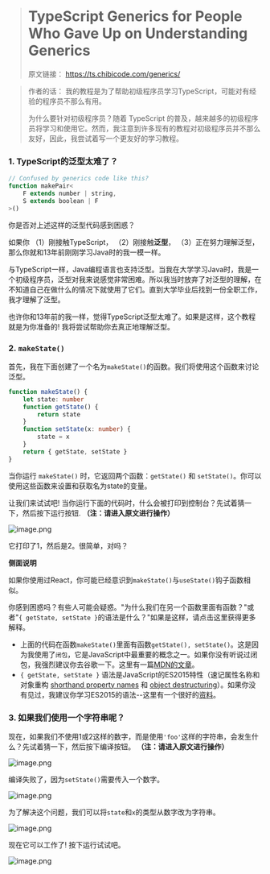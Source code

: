 > # TypeScript Generics for People Who Gave Up on Understanding Generics
>
> 原文链接： <https://ts.chibicode.com/generics/>

> 作者的话：
> 我的教程是为了帮助初级程序员学习TypeScript，可能对有经验的程序员不那么有用。
>
> 为什么要针对初级程序员？随着 TypeScript 的普及，越来越多的初级程序员将学习和使用它。然而，我注意到许多现有的教程对初级程序员并不那么友好，因此，我尝试着写一个更友好的学习教程。

### 1. TypeScript的泛型太难了？

```ts
// Confused by generics code like this?
function makePair<
    F extends number | string,
    S extends boolean | F
>()
```

你是否对上述这样的泛型代码感到困惑？

如果你
（1）刚接触TypeScript，
（2）刚接触**泛型**，
（3）正在努力理解泛型，那么你就和13年前刚刚学习Java时的我一模一样。

与TypeScript一样，Java编程语言也支持泛型。当我在大学学习Java时，我是一个初级程序员，泛型对我来说感觉非常困难。所以我当时放弃了对泛型的理解，在不知道自己在做什么的情况下就使用了它们。直到大学毕业后找到一份全职工作，我才理解了泛型。

也许你和13年前的我一样，觉得TypeScript泛型太难了。如果是这样，这个教程就是为你准备的! 我将尝试帮助你去真正地理解泛型。

### 2. `makeState()`

首先，我在下面创建了一个名为`makeState()`的函数。我们将使用这个函数来讨论泛型。

```ts
function makeState() {
    let state: number
    function getState() {
        return state
    }
    function setState(x: number) {
        state = x
    }
    return { getState, setState }
}
```

当你运行 `makeState()` 时，它返回两个函数：`getState()` 和 `setState()`。你可以使用这些函数来设置和获取名为state的变量。

让我们来试试吧! 当你运行下面的代码时，什么会被打印到控制台？先试着猜一下，然后按下运行按钮. **（注：请进入原文进行操作）**

![image.png](https://p9-juejin.byteimg.com/tos-cn-i-k3u1fbpfcp/543f212155324efdb2185412901fe9eb~tplv-k3u1fbpfcp-watermark.image?)

它打印了1，然后是2。很简单，对吗？

**侧面说明**

如果你使用过React，你可能已经意识到`makeState()`与`useState()`钩子函数相似。

你感到困惑吗？有些人可能会疑惑。"为什么我们在另一个函数里面有函数？"或者"`{ getState, setState }`的语法是什么？"如果是这样，请点击这里获得更多解释。

* 上面的代码在函数`makeState()`里面有函数`getState(), setState()`。这是因为我使用了`闭包`，它是JavaScript中最重要的概念之一。如果你没有听说过闭包，我强烈建议你去谷歌一下。这里有一篇[MDN的文章](https://developer.mozilla.org/en-US/docs/Web/JavaScript/Closures)。
* `{ getState, setState }` 语法是JavaScript的ES2015特性（速记属性名称和对象重构 [shorthand property names](https://developer.mozilla.org/en-US/docs/Web/JavaScript/Reference/Operators/Object_initializer) 和 [object destructuring](https://developer.mozilla.org/en-US/docs/Web/JavaScript/Reference/Operators/Destructuring_assignment)）。如果你没有见过，我建议你学习ES2015的语法--这里有一个很好的[资料](https://github.com/DrkSephy/es6-cheatsheet)。

### 3. 如果我们使用一个字符串呢？

现在，如果我们不使用1或2这样的数字，而是使用`'foo'`这样的字符串，会发生什么？先试着猜一下，然后按下编译按钮。 **（注：请进入原文进行操作）**

![image.png](https://p1-juejin.byteimg.com/tos-cn-i-k3u1fbpfcp/0ad0ba992e0b4b1a9e3eb8999912d976~tplv-k3u1fbpfcp-watermark.image?)

编译失败了，因为`setState()`需要传入一个数字。

![image.png](https://p1-juejin.byteimg.com/tos-cn-i-k3u1fbpfcp/a977acca968b45b6a7597df5c0768688~tplv-k3u1fbpfcp-watermark.image?)

为了解决这个问题，我们可以将`state`和`x`的类型从数字改为字符串。

![image.png](https://p6-juejin.byteimg.com/tos-cn-i-k3u1fbpfcp/ec67427d089e4a148a40f79afee2d0ce~tplv-k3u1fbpfcp-watermark.image?)

现在它可以工作了! 按下运行试试吧。

![image.png](https://p6-juejin.byteimg.com/tos-cn-i-k3u1fbpfcp/75fc4c09b1384c90924746ce388e6133~tplv-k3u1fbpfcp-watermark.image?)
